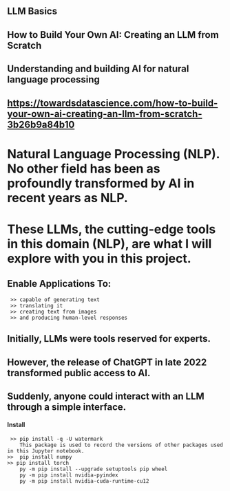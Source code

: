 ## LLM Basics
## How to Build Your Own AI: Creating an LLM from Scratch 
##      Understanding and building AI for natural language processing
## https://towardsdatascience.com/how-to-build-your-own-ai-creating-an-llm-from-scratch-3b26b9a84b10

# Natural Language Processing (NLP). No other field has been as profoundly transformed by AI in recent years as NLP.
# These LLMs, the cutting-edge tools in this domain (NLP), are what I will explore with you in this project.

## Enable Applications To:
     >> capable of generating text
	 >> translating it
	 >> creating text from images
	 >> and producing human-level responses
	 
## Initially, LLMs were tools reserved for experts. 
##         However, the release of ChatGPT in late 2022 transformed public access to AI. 
##         Suddenly, anyone could interact with an LLM through a simple interface.

#### Install
     >> pip install -q -U watermark 
		This package is used to record the versions of other packages used in this Jupyter notebook.
	>>  pip install numpy
	>> pip install torch
		py -m pip install --upgrade setuptools pip wheel
		py -m pip install nvidia-pyindex
		py -m pip install nvidia-cuda-runtime-cu12